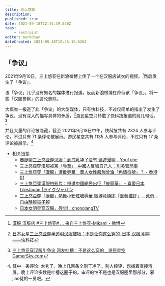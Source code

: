 ```yaml
---
title: 三上悠亚
description: 
published: true
date: 2021-09-18T12:45:19.526Z
tags:
    - restraint
editor: markdown
dateCreated: 2021-09-18T12:45:19.526Z
---
```


## 「争议」

2021年9月10日，三上悠亚在新浪微博上传了一个在汉服店试衣的视频。[^Mf5P1]然后发生了「争议」。

[^Mf5P1]: [漢服 汉服店 \#三上悠亚# ... 来自三上悠亚-Mikami - 微博](https://archive.is/Mf5P1 "https://weibo.com/7239136962/KxyyAsQu3")

该「争议」几乎没有知名的媒体进行报道，反而新浪微博在降低该「争议」，将一些「汉服警察」的言论删除。

大概唯一报道了此「争议」的大型媒体，只有快科技，不过仅简单的指出了发生了争议，没有深入的描写具体的矛盾，[^782776]游民星空只转载了快科技报道的前几句话。[^1423102]

[^782776]: [日本女星三上悠亚穿半透明汉服被喷：不是让你这么穿的-日本,汉服,明星 ——快科技](https://web.archive.org/web/20210918045823/https://news.mydrivers.com/1/782/782776.htm)

[^1423102]: [三上悠亚穿汉服引争议 网友吐槽：不是这么穿的 _ 游民星空 GamerSky.com](https://web.archive.org/web/20210918040547/https://www.gamersky.com/ent/202109/1423102.shtml)

并且大量的评论被隐藏，截至 2021年9月18日中午，快科技共有 2324 人参与评论，不过只有 71 条评论被展示。游民星空共有 1135 人参与评论，不过只有 17 条评论被展示。[^cigs]

[^cigs]: 其中一条评论: 太秀了，晚上几百条全删干净了。别人控评，您搁着直接清屏。晚上评论多数是吐槽这圈子的。审评的怕不是也是汉服圈里那部分，邪jiao徒的一员吧。

+ 相关链接
    + [赛艇聊三上悠亚穿汉服：到底乳华了没有 循迹漫聊 - YouTube](https://www.youtube.com/watch?v=6saUnZJObOc)
    + [三上悠亞穿漢服被罵「辱華」　中國人反嗆自己人：別多管閒事](https://web.archive.org/web/20210914000914/http://www.mirrormedia.mg/story/20210913edi017/)
    + [三上悠亞穿「漢服」遭批辱華　華人女性服飾曾淪「色情符號」？ - 香港01](https://web.archive.org/web/20210917033634/https://www.hk01.com/藝文中國/676146/三上悠亞穿-漢服-遭批辱華-華人女性服飾曾淪-色情符號)
    + [三上悠亞穿漢服拍影片：慘遭中國網民出征「被辱華」 - 喜愛日本 LikeJapan |ライクジャパン](https://web.archive.org/web/20210914103751/https://www.likejapan.com/entertainment/yua-mikami-han-cloth/)
    + [三上悠亞穿「漢服」熱舞小粉紅嗆辱華 微博竟隨即「重發控評」 - 蒐奇 - 自由時報電子報](https://web.archive.org/web/20210912170918/https://news.ltn.com.tw/news/novelty/breakingnews/3668861)
    + [日本女明星穿汉服，辱华! : chonglangTV](https://web.archive.org/web/20210918035454/https://old.reddit.com/r/chonglangTV/comments/pm89ik/日本女明星穿汉服辱华/)
